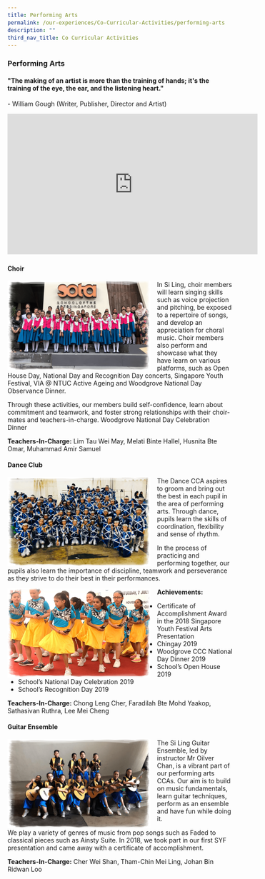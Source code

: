 ```yaml
---
title: Performing Arts
permalink: /our-experiences/Co-Curricular-Activities/performing-arts
description: ""
third_nav_title: Co Curricular Activities
---
```

### Performing Arts

#### "The making of an artist is more than the training of hands; it's the training of the eye, the ear, and the listening heart."

\- William Gough (Writer, Publisher, Director and Artist)

<iframe width="560" height="315" src="https://www.youtube.com/embed/ST3UG2o1fgY" title="YouTube video player" frameborder="0" allow="accelerometer; autoplay; clipboard-write; encrypted-media; gyroscope; picture-in-picture" allowfullscreen></iframe>

#### Choir

<img src="/images/cca2.png" style="width:320px;height:200px;margin-right:15px;" align = "left"> 
In Si Ling, choir members will learn singing skills such as voice projection and pitching, be exposed to a repertoire of songs, and develop an appreciation for choral music. Choir members also perform and showcase what they have learn on various platforms, such as Open House Day, National Day and Recognition Day concerts, Singapore Youth Festival, VIA @ NTUC Active Ageing and Woodgrove National Day Observance Dinner. 

Through these activities, our members build self-confidence, learn about commitment and teamwork, and foster strong relationships with their choir-mates and teachers-in-charge. Woodgrove National Day Celebration Dinner 

  

**Teachers-In-Charge:** Lim Tau Wei May, Melati Binte Hallel, Husnita Bte Omar, Muhammad Amir Samuel

#### Dance Club

<img src="/images/cca3.png" style="width:320px;height:200px;margin-right:15px;" align = "left"> 

The Dance CCA aspires to groom and bring out the best in each pupil in the area of performing arts. Through dance, pupils learn the skills of coordination, flexibility and sense of rhythm.   

In the process of practicing and performing together, our pupils also learn the importance of discipline, teamwork and perseverance as they strive to do their best in their performances.

<img src="/images/cca4.png" style="width:320px;height:200px;margin-right:15px;" align = "left"> 

**Achievements:**

*   Certificate of Accomplishment Award in the 2018 Singapore Youth Festival Arts Presentation 
*   Chingay 2019
*   Woodgrove CCC National Day Dinner 2019
*   School’s Open House 2019
*   School’s National Day Celebration 2019
*   School’s Recognition Day 2019

**Teachers-In-Charge:** Chong Leng Cher, Faradilah Bte Mohd Yaakop, Sathasivan Ruthra, Lee Mei Cheng

#### Guitar Ensemble

<img src="/images/cca5.png" style="width:320px;height:200px;margin-right:15px;" align = "left">
The Si Ling Guitar Ensemble, led by instructor Mr Oilver Chan, is a vibrant part of our performing arts CCAs. Our aim is to build on music fundamentals, learn guitar techniques, perform as an ensemble and have fun while doing it. 

We play a variety of genres of music from pop songs such as Faded to classical pieces such as Ainsty Suite. In 2018, we took part in our first SYF presentation and came away with a certificate of accomplishment.

**Teachers-In-Charge:** Cher Wei Shan, Tham-Chin Mei Ling, Johan Bin Ridwan Loo